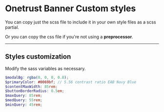 # Onetrust Banner Custom styles
You can copy just the scss file to include it in your own style files as a scss partial.

Or you can copy the css file if you're not using a **preprocessor**.

---------------------------

## Styles customization
Modify the sass variables as necessary. 

```scss
$modalBg: rgba(0, 0, 0, 0.8);
$primaryColor: #0069bf; // 5.56 contrast ratio EAB Navy Blue
$contentMaxWidth: 85rem;
$buttonBorderRadius: 0.5em;
$maxQuery: 85rem;
$medQuery: 55rem;
$minQuery: 45rem;
```